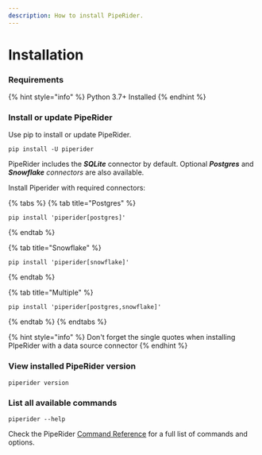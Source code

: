```yaml
---
description: How to install PipeRider.
---
```


# Installation

### Requirements

{% hint style="info" %}
Python 3.7+ Installed
{% endhint %}

### Install or update PipeRider

Use pip to install or update PipeRider.

```shell
pip install -U piperider
```

PipeRider includes the _**SQLite**_ connector by default. Optional _**Postgres**_ and _**Snowflake** connectors_ are also available.

Install Piperider with required connectors:

{% tabs %}
{% tab title="Postgres" %}
```
pip install 'piperider[postgres]'
```
{% endtab %}

{% tab title="Snowflake" %}
```
pip install 'piperider[snowflake]'
```
{% endtab %}

{% tab title="Multiple" %}
```
pip install 'piperider[postgres,snowflake]'
```
{% endtab %}
{% endtabs %}

{% hint style="info" %}
Don't forget the single quotes when installing PIpeRider with a data source connector
{% endhint %}

### View installed PipeRider version

```shell
piperider version
```

### List all available commands

```shell
piperider --help
```

Check the PipeRider [Command Reference](piperider-cli.md) for a full list of commands and options.
